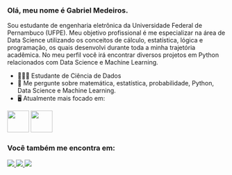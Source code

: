 ### Olá, meu nome é Gabriel Medeiros.

Sou estudante de engenharia eletrônica da Universidade Federal de Pernambuco (UFPE). Meu objetivo profissional é me especializar na área de Data Science utilizando os conceitos de cálculo, estatística, lógica e programação, os quais desenvolvi durante toda a minha trajetória acadêmica. No meu perfil você irá encontrar diversos projetos em Python relacionados com Data Science e Machine Learning. 

* 👨🏻‍💻 Estudante de Ciência de Dados
* 💬 Me pergunte sobre matemática, estatística, probabilidade, Python, Data Science e Machine Learning.
* 🖥️ Atualmente mais focado em: 

<div style: "display: inline">

<img width = '50' height = '50' src = "https://cdn.jsdelivr.net/gh/devicons/devicon/icons/python/python-original-wordmark.svg">
<img width = '50' height = '50' src = "https://cdn.jsdelivr.net/gh/devicons/devicon/icons/mysql/mysql-original-wordmark.svg">

</div>

### Você também me encontra em:

<div style: "display: inline">

<a href = "https://www.linkedin.com/in/gabriel-medeiros-/" > <img src = 'https://img.shields.io/badge/linkedin-%230077B5.svg?style=for-the-badge& logo=linkedin& logoColor=white' target = '_blank'> </a>
<a href = "https://www.kaggle.com/gdmedeiros" > <img src = 'https://img.shields.io/badge/Kaggle-035a7d?style=for-the-badge&logo=kaggle&logoColor=white' target = '_blank'> </a>
<a href = "g53medeiros@gmail.com"> <img src = 'https://img.shields.io/badge/Gmail-D14836?style=for-the-badge&logo=gmail&logoColor=white' target = '_blank'> </a>

</div>


<!--
**GMedeiros20/GMedeiros20** is a ✨ _special_ ✨ repository because its `README.md` (this file) appears on your GitHub profile.

Here are some ideas to get you started:

- 🔭 I’m currently working on ...
- 🌱 I’m currently learning ...
- 👯 I’m looking to collaborate on ...
- 🤔 I’m looking for help with ...
- 💬 Ask me about ...
- 📫 How to reach me: ...
- 😄 Pronouns: ...
- ⚡ Fun fact: ...
-->







